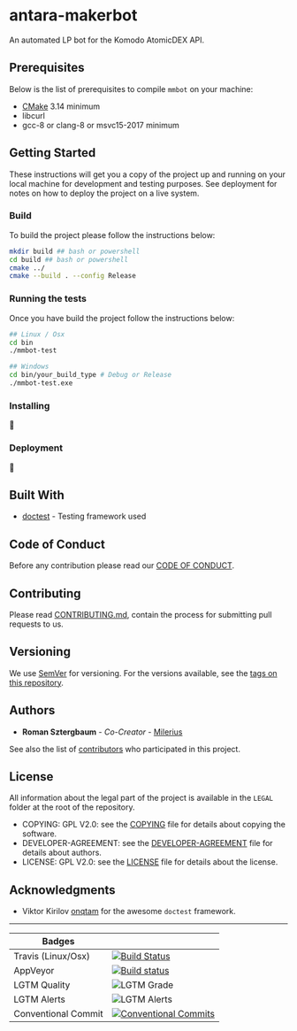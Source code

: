 # antara-makerbot

An automated LP bot for the Komodo AtomicDEX API.

## Prerequisites

Below is the list of prerequisites to compile `mmbot` on your machine:

-   [CMake](https://cmake.org/download/) 3.14 minimum
-   libcurl
-   gcc-8 or clang-8 or msvc15-2017 minimum

## Getting Started

These instructions will get you a copy of the project up and running on your local machine for development and testing purposes. See deployment for notes on how to deploy the project on a live system.

### Build

To build the project please follow the instructions below:

```bash
mkdir build ## bash or powershell
cd build ## bash or powershell
cmake ../
cmake --build . --config Release
```

### Running the tests

Once you have build the project follow the instructions below:

```bash
## Linux / Osx
cd bin
./mmbot-test

## Windows
cd bin/your_build_type # Debug or Release
./mmbot-test.exe
```

### Installing

:construction:

### Deployment

:construction:

## Built With

-   [doctest](https://github.com/onqtam/doctest) - Testing framework used

## Code of Conduct

Before any contribution please read our [CODE OF CONDUCT](./CODE-OF-CONDUCT.md).

## Contributing

Please read [CONTRIBUTING.md](./CONTRIBUTING.md), contain the process for submitting pull requests to us.

## Versioning

We use [SemVer](http://semver.org/) for versioning. For the versions available, see the [tags on this repository](https://github.com/KomodoPlatform/antara-makerbot/tags).

## Authors

-   **Roman Sztergbaum** - _Co-Creator_ - [Milerius](https://github.com/Milerius)

See also the list of [contributors](./CONTRIBUTORS.md) who participated in this project.

## License

All information about the legal part of the project is available in the `LEGAL` folder at the root of the repository.

- COPYING: GPL V2.0: see the [COPYING](LEGAL/COPYING) file for details about copying the software.
- DEVELOPER-AGREEMENT: see the [DEVELOPER-AGREEMENT](LEGAL/DEVELOPER-AGREEMENT) file for details about authors.
- LICENSE: GPL V2.0: see the [LICENSE](LEGAL/LICENSE) file for details about the license.

## Acknowledgments

-  Viktor Kirilov [onqtam](https://github.com/onqtam) for the awesome `doctest` framework.

* * *

| Badges                     |                                                                                                                                                                                                                                                                                                                                                                                                                                                                                                                                                                                                                                                                                                                                                                                                                                                                                                                                                                 |
| -------------------------- | --------------------------------------------------------------------------------------------------------------------------------------------------------------------------------------------------------------------------------------------------------------------------------------------------------------------------------------------------------------------------------------------------------------------------------------------------------------------------------------------------------------------------------------------------------------------------------------------------------------------------------------------------------------------------------------------------------------------------------------------------------------------------------------------------------------------------------------------------------------------------------------------------------------------------------------------------------------- |
| Travis (Linux/Osx)         | [![Build Status](https://travis-ci.com/KomodoPlatform/antara-makerbot.svg?branch=master)](https://travis-ci.com/KomodoPlatform/antara-makerbot)                                                                                                                                                                                                                                                                                                                                                                                                                                                                                                                                                                                                                                                                                                                                                                                                                                             |
| AppVeyor                   | [![Build status](https://ci.appveyor.com/api/projects/status/a7hya5r8s9b3kt7l/branch/master?svg=true)](https://ci.appveyor.com/project/Milerius/antara-makerbot/branch/master)
| LGTM Quality                      | ![LGTM Grade](https://img.shields.io/lgtm/grade/cpp/github/KomodoPlatform/antara-makerbot) |
| LGTM Alerts                      | ![LGTM Alerts](https://img.shields.io/lgtm/alerts/github/KomodoPlatform/antara-makerbot) |
| Conventional Commit        | [![Conventional Commits](https://img.shields.io/badge/Conventional%20Commits-1.0.0-yellow.svg)](https://conventionalcommits.org) |

